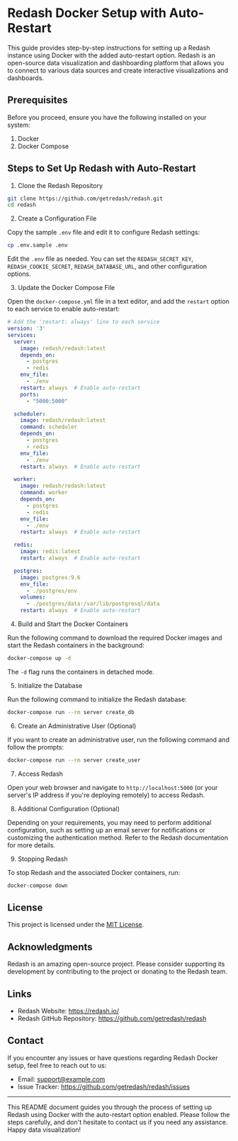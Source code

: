 # Redash Docker Setup with Auto-Restart

This guide provides step-by-step instructions for setting up a Redash instance using Docker with the added auto-restart option. Redash is an open-source data visualization and dashboarding platform that allows you to connect to various data sources and create interactive visualizations and dashboards.

## Prerequisites

Before you proceed, ensure you have the following installed on your system:

1. Docker
2. Docker Compose

## Steps to Set Up Redash with Auto-Restart

1. Clone the Redash Repository

```bash
git clone https://github.com/getredash/redash.git
cd redash
```

2. Create a Configuration File

Copy the sample `.env` file and edit it to configure Redash settings:

```bash
cp .env.sample .env
```

Edit the `.env` file as needed. You can set the `REDASH_SECRET_KEY`, `REDASH_COOKIE_SECRET`, `REDASH_DATABASE_URL`, and other configuration options.

3. Update the Docker Compose File

Open the `docker-compose.yml` file in a text editor, and add the `restart` option to each service to enable auto-restart:

```yaml
# Add the 'restart: always' line to each service
version: '3'
services:
  server:
    image: redash/redash:latest
    depends_on:
      - postgres
      - redis
    env_file:
      - ./env
    restart: always  # Enable auto-restart
    ports:
      - "5000:5000"

  scheduler:
    image: redash/redash:latest
    command: scheduler
    depends_on:
      - postgres
      - redis
    env_file:
      - ./env
    restart: always  # Enable auto-restart

  worker:
    image: redash/redash:latest
    command: worker
    depends_on:
      - postgres
      - redis
    env_file:
      - ./env
    restart: always  # Enable auto-restart

  redis:
    image: redis:latest
    restart: always  # Enable auto-restart

  postgres:
    image: postgres:9.6
    env_file:
      - ./postgres/env
    volumes:
      - ./postgres/data:/var/lib/postgresql/data
    restart: always  # Enable auto-restart
```

4. Build and Start the Docker Containers

Run the following command to download the required Docker images and start the Redash containers in the background:

```bash
docker-compose up -d
```

The `-d` flag runs the containers in detached mode.

5. Initialize the Database

Run the following command to initialize the Redash database:

```bash
docker-compose run --rm server create_db
```

6. Create an Administrative User (Optional)

If you want to create an administrative user, run the following command and follow the prompts:

```bash
docker-compose run --rm server create_user
```

7. Access Redash

Open your web browser and navigate to `http://localhost:5000` (or your server's IP address if you're deploying remotely) to access Redash.

8. Additional Configuration (Optional)

Depending on your requirements, you may need to perform additional configuration, such as setting up an email server for notifications or customizing the authentication method. Refer to the Redash documentation for more details.

9. Stopping Redash

To stop Redash and the associated Docker containers, run:

```bash
docker-compose down
```

## License

This project is licensed under the [MIT License](LICENSE).

## Acknowledgments

Redash is an amazing open-source project. Please consider supporting its development by contributing to the project or donating to the Redash team.

## Links

- Redash Website: https://redash.io/
- Redash GitHub Repository: https://github.com/getredash/redash

## Contact

If you encounter any issues or have questions regarding Redash Docker setup, feel free to reach out to us:

- Email: support@example.com
- Issue Tracker: https://github.com/getredash/redash/issues

---

This README document guides you through the process of setting up Redash using Docker with the auto-restart option enabled. Please follow the steps carefully, and don't hesitate to contact us if you need any assistance. Happy data visualization!
